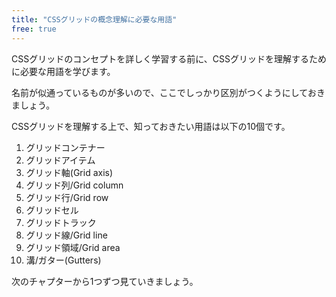 ```yaml
---
title: "CSSグリッドの概念理解に必要な用語"
free: true
---
```


CSSグリッドのコンセプトを詳しく学習する前に、CSSグリッドを理解するために必要な用語を学びます。

名前が似通っているものが多いので、ここでしっかり区別がつくようにしておきましょう。

CSSグリッドを理解する上で、知っておきたい用語は以下の10個です。

1. グリッドコンテナー
2. グリッドアイテム
3. グリッド軸(Grid axis)
4. グリッド列/Grid column
5. グリッド行/Grid row
6. グリッドセル
7. グリッドトラック
8. グリッド線/Grid line
9. グリッド領域/Grid area
10. 溝/ガター(Gutters)

次のチャプターから1つずつ見ていきましょう。